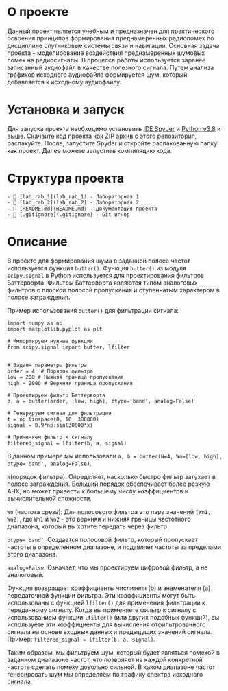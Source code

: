 # О проекте

Данный проект является учебным и предназначен для практического освоения принципов формирования преднамеренных радиопомех по дисциплине спутниковые системы связи и навигации. Основная задача проекта - моделирование воздействия преднамеренных шумовых помех на радиосигналы. В процессе работы используется заранее записанный аудиофайл в качестве полезного сигнала. Путем анализа графиков исходного аудиофайла формируется шум, который добавляется к исходному аудиофайлу.

# Установка и запуск

Для запуска проекта необходимо установить [IDE Spyder](https://www.spyder-ide.org/) и [Python v3.8](https://www.python.org/) и выше. Скачайте код проекта как ZIP архив с этого репозитория, распакуйте. После, запустите Spyder и откройте распакованную папку как проект. Далее можете запустить компиляцию кода.

# Структура проекта

```
- 📁 [lab_rab_1](lab_rab_1) - Лабораторная 1
- 📁 [lab_rab_2](lab_rab_2) - Лабораторная 2
- 📄 [README.md](README.md) - Документация проекта
- 📄 [.gitignore](.gitignore) - Git игнор
```

# Описание

В проекте для формирования шума в заданной полосе частот используется функция `butter()`. Функция `butter()` из модуля `scipy.signal` в Python используется для проектирования фильтров Баттерворта. Фильтры Баттерворта являются типом аналоговых фильтров с плоской полосой пропускания и ступенчатым характером в полосе заграждения.

Пример использования `butter()` для фильтрации сигнала:

```
import numpy as np
import matplotlib.pyplot as plt

# Импортируем нужные функции
from scipy.signal import butter, lfilter


# Задаем параметры фильтра
order = 4  # Порядок фильтра
low = 200 # Нижняя граница пропускания
high = 2000 # Верхняя граница пропускания

# Проектируем фильтр Баттерворта
b, a = butter(order, [low, high], btype='band', analog=False)

# Генерируем сигнал для фильтрации
t = np.linspace(0, 10, 300000)
signal = 0.9*np.sin(30000*x)

# Применяем фильтр к сигналу
filtered_signal = lfilter(b, a, signal)
```
В данном примере мы использовали `a, b = butter(N=4, Wn=[low, high], btype='band', analog=False)`.  

`N`(порядок фильтра): Определяет, насколько быстро фильтр затухает в полосе заграждения. Больший порядок обеспечивает более резкую АЧХ, но может привести к большему числу коэффициентов и вычислительной сложности.  

`Wn` (частота среза): Для полосового фильтра это пара значений `[Wn1, Wn2]`, где `Wn1` и `Wn2` - это верхняя и нижняя границы частотного диапазона, который вы хотите передать через фильтр.  

`btype='band'`: Создается полосовой фильтр, который пропускает частоты в определенном диапазоне, и подавляет частоты за пределами этого диапазона.  

`analog=False`: Означает, что мы проектируем цифровой фильтр, а не аналоговый.

Функция возвращает коэффициенты числителя (b) и знаменателя (a) передаточной функции фильтра. Эти коэффициенты могут быть использованы с функцией `lfilter()` для применения фильтрации к переданному сигналу. Когда вы применяете фильтр к сигналу с использованием функции `lfilter()` (или других подобных функций), вы используете эти коэффициенты для вычисления отфильтрованного сигнала на основе входных данных и предыдущих значений сигнала. Пример: `filtered_signal = lfilter(b, a, signal)`.

Таким образом, мы фильтруем шум, который будет являться помехой в заданном диапазоне частот, что позволяет на каждой конкретной частоте сделать помеху довольно сильной. В каком диапазоне частот генерировать шум мы определяем по графику спектра исходного сигнала.

